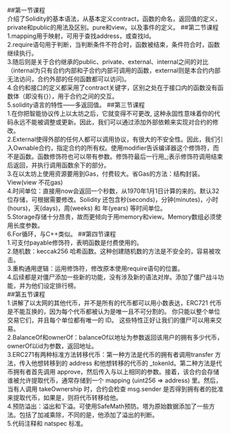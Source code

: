 ##第一节课程  
介绍了Solidity的基本语法，从基本定义contract，函数的命名，返回值的定义，private和public的用法及区别。pure和view。以及事件的定义。
##第二节课程  
1.mapping用于映射，可用于查找address，或查找Id。   
2.require语句用于判断，当判断条件不符合时，函数被结束，条件符合时，函数继续执行。   
3.随后则是关于合约继承的public、private、external、internal之间的对比（internal为只有合约内部和子合约内部可调用的函数，external则是本合约内部无法访问，合约外部的任何函数都可以访问)。  
4.合约和接口的定义都采用了contract关键字，区别之处在于接口内的函数没有函数体（即没有{}），用于合约之间的交互。   
5.solidity语言的特性——多返回值。
##第三节课程   
1.在你把智能协议传上以太坊之后，它就变得不可更改, 这种永固性意味着你的代码永远不能被调整或更新。因此，我们可以通过添加外部依赖来实现对合约的修改。      
2.External使得外部的任何人都可以调用协议，有很大的不安全性。因此，我们引入Ownable合约，指定合约的所有权。使用modifier告诉编译器这个修饰符，而不是函数。函数修饰符也可以带有参数。修饰符最后一行用_;表示修饰符调用结束后返回，并执行调用函数余下的部分。   
3.在以太坊上使用资源要用到Gas，付费较大。省Gas的方法：结构封装。View(view 不花gas)   
4.时间单位：直接用now会返回一个秒数，从1970年1月1日计算的来的。默认32位存储，可根据需要修改。Solidity 还包含秒(seconds)，分钟(minutes)，小时(hours)，天(days)，周(weeks) 和 年(years) 等时间单位。   
5.Storage存储十分昂贵，故而更倾向于用memory和view。Memory数组必须使用长度参数。    
6.For循环，与C++类似。
##第四节课程   
1.可支付payable修饰符，表明函数是付费使用的。         
2.随机数：keccak256 哈希函数。这种创建随机数的方法是不安全的，容易被攻击。     
3.重构通用逻辑：运用修饰符，修改原本使用require语句的位置。   
4.后续都是对僵尸添加一些新的功能，没有涉及新的语法对岸。添加了僵尸战斗功能，并为他们设定排行榜。    
##第五节课程   
1.讲解了以太网的其他代币，并不是所有的代币都可以用小数表达，ERC721 代币是不能互换的，因为每个代币都被认为是唯一且不可分割的。 你只能以整个单位交易它们，并且每个单位都有唯一的 ID。 这些特性正好让我们的僵尸可以用来交易。    
2.BalanceOf和ownerOf：balanceOf以地址为参数返回该用户的拥有多少代币，ownerOf以id为参数，返回地址。     
3.ERC271有两种标准方法转移代币：第一种方法是代币的拥有者调用transfer 方法，传入他想转移到的 address 和他想转移的代币的 _tokenId。第二种方法是代币拥有者首先调用 approve，然后传入与以上相同的参数。接着，该合约会存储谁被允许提取代币，通常存储到一个 mapping (uint256 => address) 里。然后，当有人调用 takeOwnership 时，合约会检查 msg.sender 是否得到拥有者的批准来提取代币，如果是，则将代币转移给他。        
4.预防溢出：溢出和下溢。可使用SafeMath预防。塔为原始数据添加了一些方法。包括了加减乘除，不同的是，他添加了溢出的判断。      
5.代码注释和 natspec 标准。
